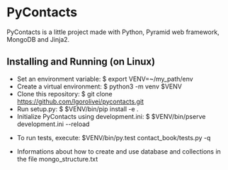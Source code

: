 PyContacts
==========
PyContacts is a little project made with Python, Pyramid web framework, MongoDB and Jinja2.

Installing and Running (on Linux)
---------------------------------

- Set an environment variable: $ export VENV=~/my_path/env
- Create a virtual environment: $ python3 -m venv $VENV
- Clone this repository: $ git clone https://github.com/Igorolivei/pycontacts.git
- Run setup.py: $ $VENV/bin/pip install -e .
- Initialize PyContacts using development.ini: $ $VENV/bin/pserve development.ini --reload

* To run tests, execute: $VENV/bin/py.test contact_book/tests.py -q

* Informations about how to create and use database and collections in the file mongo_structure.txt